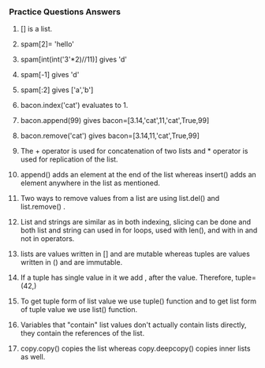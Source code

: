 ### Practice Questions Answers

1. [] is a list.

2. spam[2]= 'hello'

3. spam[int(int('3'*2)//11)] gives 'd'

4. spam[-1] gives 'd'

5. spam[:2] gives ['a','b']

6. bacon.index('cat') evaluates to 1.

7. bacon.append(99) gives bacon=[3.14,'cat',11,'cat',True,99]

8. bacon.remove('cat') gives bacon=[3.14,11,'cat',True,99]

9. The + operator is used for concatenation of two lists and * operator is used for replication of the list.

10. append() adds an element at the end of the list whereas insert() adds an element anywhere in the list as mentioned.

11. Two ways to remove values from a list are using list.del() and list.remove() .

12. List and strings are similar as in both indexing, slicing can be done and both list and string can used in for loops, used with len(), and with in and not in operators.

13. lists are values written in [] and are mutable whereas tuples are values written in () and are immutable.

14. If a tuple has single value in it we add , after the value. Therefore, tuple=(42,)

15. To get tuple form of list value we use tuple() function and to get list form of tuple value we use list() function.

16. Variables that "contain" list values don't actually contain lists directly, they contain the references of the list.

17. copy.copy() copies the list whereas copy.deepcopy() copies inner lists as well.
